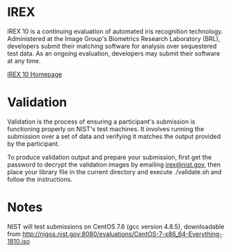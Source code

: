 
# IREX
IREX 10 is a continuing evaluation of automated iris recognition technology.  Administered at the Image Group's Biometrics Research Laboratory (BRL), developers submit their matching software for analysis over sequestered test data.  As an ongoing evaluation, developers may submit their software at any time.

[IREX 10 Homepage](https://www.nist.gov/programs-projects/irex-10-identification-track/)

# Validation 
Validation is the process of ensuring a participant's submission is functioning properly on NIST's test machines. It involves running the submission over a set of data and verifying it matches the output provided by the participant.

To produce validation output and prepare your submission, first get the password to decrypt the validation images by emailing [irex@nist.gov](mailto:irex@nist.gov), then place your library file in the current directory and execute ./validate.sh and follow the instructions.

# Notes
NIST will test submissions on CentOS 7.6 (gcc version 4.8.5), downloadable from http://nigos.nist.gov:8080/evaluations/CentOS-7-x86_64-Everything-1810.iso 
